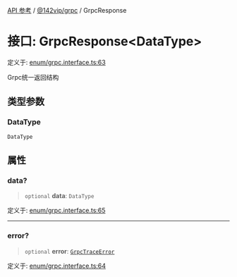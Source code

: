 [API 参考](../wiki/Home) / [@142vip/grpc](../wiki/@142vip.grpc) / GrpcResponse

# 接口: GrpcResponse\<DataType>

定义于: [enum/grpc.interface.ts:63](https://github.com/142vip/core-x/blob/5281e59d2cdd2de59e1ea761d17ed7fe118d1e60/packages/grpc/src/enum/grpc.interface.ts#L63)

Grpc统一返回结构

## 类型参数

### DataType

`DataType`

## 属性

### data?

> `optional` **data**: `DataType`

定义于: [enum/grpc.interface.ts:65](https://github.com/142vip/core-x/blob/5281e59d2cdd2de59e1ea761d17ed7fe118d1e60/packages/grpc/src/enum/grpc.interface.ts#L65)

***

### error?

> `optional` **error**: [`GrpcTraceError`](../wiki/@142vip.grpc.%E6%8E%A5%E5%8F%A3.GrpcTraceError)

定义于: [enum/grpc.interface.ts:64](https://github.com/142vip/core-x/blob/5281e59d2cdd2de59e1ea761d17ed7fe118d1e60/packages/grpc/src/enum/grpc.interface.ts#L64)
